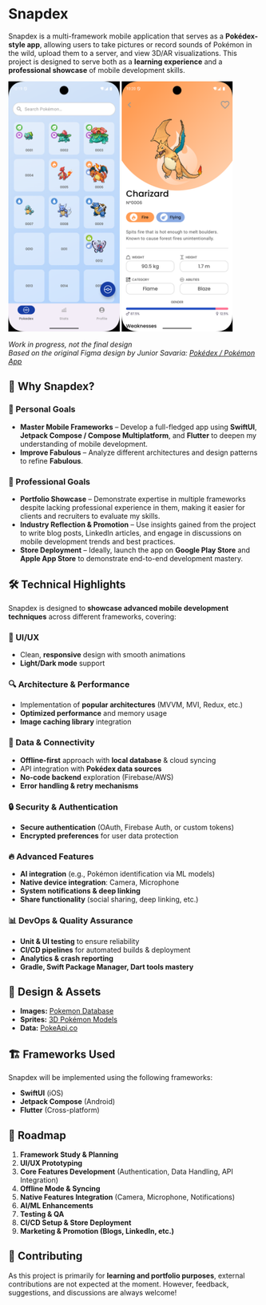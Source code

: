 # Snapdex

Snapdex is a multi-framework mobile application that serves as a **Pokédex-style app**, allowing users to take pictures or record sounds of Pokémon in the wild, upload them to a server, and view 3D/AR visualizations. This project is designed to serve both as a **learning experience** and a **professional showcase** of mobile development skills.

<img src="images/screen1.png" height="500" /> <img src="images/screen2.png" height="500" />

_Work in progress, not the final design_  
_Based on the original Figma design by Junior Savaria: [Pokédex / Pokémon App](https://www.figma.com/community/file/1202971127473077147)_

## 🚀 Why Snapdex?

### 🎯 Personal Goals
- **Master Mobile Frameworks** – Develop a full-fledged app using **SwiftUI**, **Jetpack Compose / Compose Multiplatform**, and **Flutter** to deepen my understanding of mobile development.
- **Improve Fabulous** – Analyze different architectures and design patterns to refine **Fabulous**.

### 💼 Professional Goals
- **Portfolio Showcase** – Demonstrate expertise in multiple frameworks despite lacking professional experience in them, making it easier for clients and recruiters to evaluate my skills.
- **Industry Reflection & Promotion** – Use insights gained from the project to write blog posts, LinkedIn articles, and engage in discussions on mobile development trends and best practices.
- **Store Deployment** – Ideally, launch the app on **Google Play Store** and **Apple App Store** to demonstrate end-to-end development mastery.

## 🛠️ Technical Highlights
Snapdex is designed to **showcase advanced mobile development techniques** across different frameworks, covering:

### 📱 UI/UX
- Clean, **responsive** design with smooth animations
- **Light/Dark mode** support

### 🔍 Architecture & Performance
- Implementation of **popular architectures** (MVVM, MVI, Redux, etc.)
- **Optimized performance** and memory usage
- **Image caching library** integration

### 📡 Data & Connectivity
- **Offline-first** approach with **local database** & cloud syncing
- API integration with **Pokédex data sources**
- **No-code backend** exploration (Firebase/AWS)
- **Error handling & retry mechanisms**

### 🔒 Security & Authentication
- **Secure authentication** (OAuth, Firebase Auth, or custom tokens)
- **Encrypted preferences** for user data protection

### 🔥 Advanced Features
- **AI integration** (e.g., Pokémon identification via ML models)
- **Native device integration**: Camera, Microphone
- **System notifications & deep linking**
- **Share functionality** (social sharing, deep linking, etc.)

### 📊 DevOps & Quality Assurance
- **Unit & UI testing** to ensure reliability
- **CI/CD pipelines** for automated builds & deployment
- **Analytics & crash reporting**
- **Gradle, Swift Package Manager, Dart tools mastery**

## 🎨 Design & Assets
- **Images:** [Pokemon Database](https://pokemondb.net/sprites)
- **Sprites:** [3D Pokémon Models](https://projectpokemon.org/home/docs/spriteindex_148/3d-models-generation-1-pok%C3%A9mon-r90/)
- **Data:** [PokeApi.co](https://pokeapi.co/)

## 🏗️ Frameworks Used
Snapdex will be implemented using the following frameworks:
- **SwiftUI** (iOS)
- **Jetpack Compose** (Android)
- **Flutter** (Cross-platform)

## 📌 Roadmap
1. **Framework Study & Planning**
2. **UI/UX Prototyping**
3. **Core Features Development** (Authentication, Data Handling, API Integration)
4. **Offline Mode & Syncing**
5. **Native Features Integration** (Camera, Microphone, Notifications)
6. **AI/ML Enhancements**
7. **Testing & QA**
8. **CI/CD Setup & Store Deployment**
9. **Marketing & Promotion (Blogs, LinkedIn, etc.)**

## 🤝 Contributing
As this project is primarily for **learning and portfolio purposes**, external contributions are not expected at the moment. However, feedback, suggestions, and discussions are always welcome!
